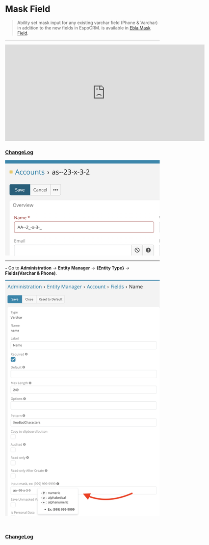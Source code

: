 # Mask Field <a href="https://www.eblasoft.com.tr/espocrm-extension-page/espocrm-mask-field" target="_blank" id="ext-version" data-id="63495a03a6ca8d16c"></a>

> Ability set mask input for any existing varchar field (Phone & Varchar) in addition to the new fields in EspoCRM.
> is available in [Ebla Mask Field](https://www.eblasoft.com.tr/espocrm-extension-page/espocrm-mask-field).

---

<iframe width="650" height="315" src="https://www.youtube.com/embed/q1HM6IPTw_w" frameborder="0" allow="accelerometer; autoplay; clipboard-write; encrypted-media; gyroscope; picture-in-picture" allowfullscreen></iframe>

<br>

### <font color=gray> [ChangeLog](changelog.md) </font>

![mask field](../../_static/images/espocrm-extensions/mask-field/mask-field.png)

---

**-** Go to **Administration** -> **Entity Manager** -> **{Entity Type}** -> **Fields(Varchar & Phone)**.

![mask field op](../../_static/images/espocrm-extensions/mask-field/mask-field-op.png)

<br>

### <font color=gray> [ChangeLog](changelog.md) </font>